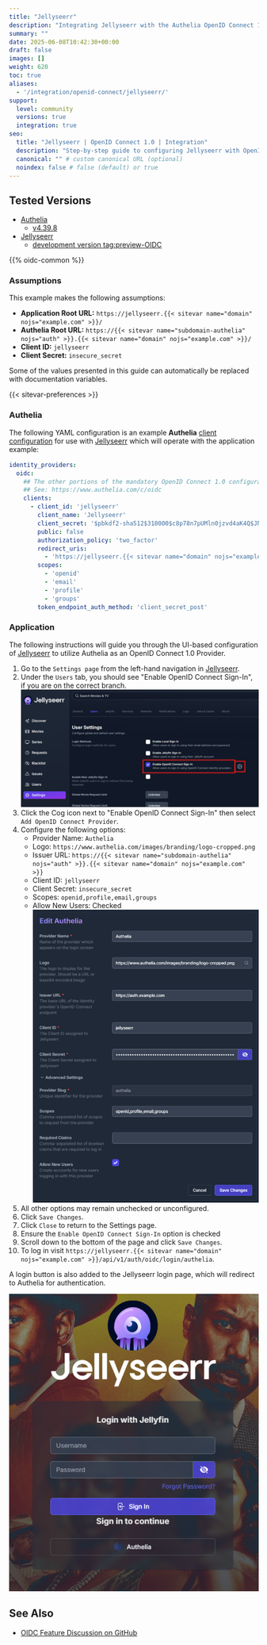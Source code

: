 ```yaml
---
title: "Jellyseerr"
description: "Integrating Jellyseerr with the Authelia OpenID Connect 1.0 Provider."
summary: ""
date: 2025-06-08T10:42:30+00:00
draft: false
images: []
weight: 620
toc: true
aliases:
  - '/integration/openid-connect/jellyseerr/'
support:
  level: community
  versions: true
  integration: true
seo:
  title: "Jellyseerr | OpenID Connect 1.0 | Integration"
  description: "Step-by-step guide to configuring Jellyseerr with OpenID Connect 1.0 for secure SSO. Enhance your login flow using Authelia’s modern identity management."
  canonical: "" # custom canonical URL (optional)
  noindex: false # false (default) or true
---
```


## Tested Versions

- [Authelia]
  - [v4.39.8](https://github.com/authelia/authelia/releases/tag/v4.39.8)
- [Jellyseerr]
  - [development version tag:preview-OIDC](https://github.com/fallenbagel/jellyseerr/releases/tag/preview-OIDC)

{{% oidc-common %}}

### Assumptions

This example makes the following assumptions:

- __Application Root URL:__ `https://jellyseerr.{{< sitevar name="domain" nojs="example.com" >}}/`
- __Authelia Root URL:__ `https://{{< sitevar name="subdomain-authelia" nojs="auth" >}}.{{< sitevar name="domain" nojs="example.com" >}}/`
- __Client ID:__ `jellyseerr`
- __Client Secret:__ `insecure_secret`

Some of the values presented in this guide can automatically be replaced with documentation variables.

{{< sitevar-preferences >}}

### Authelia

The following YAML configuration is an example __Authelia__ [client configuration] for use with [Jellyseerr] which will
operate with the application example:

```yaml {title="configuration.yml"}
identity_providers:
  oidc:
    ## The other portions of the mandatory OpenID Connect 1.0 configuration go here.
    ## See: https://www.authelia.com/c/oidc
    clients:
      - client_id: 'jellyseerr'
        client_name: 'Jellyseerr'
        client_secret: '$pbkdf2-sha512$310000$c8p78n7pUMln0jzvd4aK4Q$JNRBzwAo0ek5qKn50cFzzvE9RXV88h1wJn5KGiHrD0YKtZaR/nCb2CJPOsKaPK0hjf.9yHxzQGZziziccp6Yng'  # The digest of 'insecure_secret'.
        public: false
        authorization_policy: 'two_factor'
        redirect_uris:
          - 'https://jellyseerr.{{< sitevar name="domain" nojs="example.com" >}}/login/oidc/callback/authelia'
        scopes:
          - 'openid'
          - 'email'
          - 'profile'
          - 'groups'
        token_endpoint_auth_method: 'client_secret_post'
```

### Application

The following instructions will guide you through the UI-based configuration of [Jellyseerr] to utilize Authelia as an OpenID Connect 1.0 Provider.

1. Go to the `Settings page` from the left-hand navigation in [Jellyseerr].
2. Under the `Users` tab, you should see "Enable OpenID Connect Sign-In", if you are on the correct branch.
   ![Add OpenID Connect Provider](./settings.png)
3. Click the Cog icon next to "Enable OpenID Connect Sign-In" then select `Add OpenID Connect Provider`.
4. Configure the following options:
   - Provider Name: `Authelia`
   - Logo: `https://www.authelia.com/images/branding/logo-cropped.png`
   - Issuer URL: `https://{{< sitevar name="subdomain-authelia" nojs="auth" >}}.{{< sitevar name="domain" nojs="example.com" >}}`
   - Client ID: `jellyseerr`
   - Client Secret: `insecure_secret`
   - Scopes: `openid,profile,email,groups`
   - Allow New Users: Checked
   ![Example of provider settings](./provider.png)
5. All other options may remain unchecked or unconfigured.
6. Click `Save Changes`.
7. Click `Close` to return to the Settings page.
8. Ensure the `Enable OpenID Connect Sign-In` option is checked
9. Scroll down to the bottom of the page and click `Save Changes`.
10. To log in visit `https://jellyseerr.{{< sitevar name="domain" nojs="example.com" >}}/api/v1/auth/oidc/login/authelia`.

A login button is also added to the Jellyseerr login page, which will redirect to Authelia for authentication.

![Login Page](./login.png)

## See Also

- [OIDC Feature Discussion on GitHub](https://github.com/fallenbagel/jellyseerr/discussions/1529)

[Authelia]: https://www.authelia.com
[Jellyseerr]: https://github.com/fallenbagel/jellyseerr
[client configuration]: ../../../configuration/identity-providers/openid-connect/clients.md

